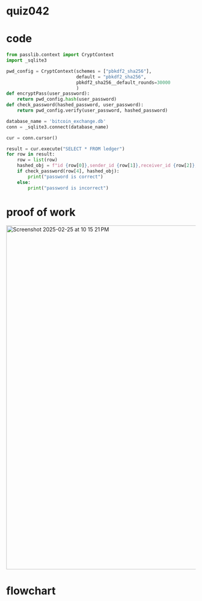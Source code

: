 # quiz042

# code
```.py
from passlib.context import CryptContext
import _sqlite3

pwd_config = CryptContext(schemes = ["pbkdf2_sha256"],
                          default = "pbkdf2_sha256",
                          pbkdf2_sha256__default_rounds=30000
                          )
def encryptPass(user_password):
    return pwd_config.hash(user_password)
def check_password(hashed_password, user_password):
    return pwd_config.verify(user_password, hashed_password)

database_name = 'bitcoin_exchange.db'
conn = _sqlite3.connect(database_name)

cur = conn.cursor()

result = cur.execute("SELECT * FROM ledger")
for row in result:
    row = list(row)
    hashed_obj = f"id {row[0]},sender_id {row[1]},receiver_id {row[2]},amount {row[3]}"
    if check_password(row[4], hashed_obj):
        print("password is correct")
    else:
        print("password is incorrect")
```
# proof of work
<img width="913" alt="Screenshot 2025-02-25 at 10 15 21 PM" src="https://github.com/user-attachments/assets/a50a4636-225d-494f-bad2-1115aba35d97" />

# flowchart
